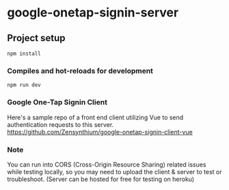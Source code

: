   # google-onetap-signin-server

  ## Project setup
  ```
  npm install
  ```

  ### Compiles and hot-reloads for development
  ```
  npm run dev
  ```
  ### Google One-Tap Signin Client
  Here's a sample repo of a front end client utilizing Vue to send authentication requests to this server.
  https://github.com/Zensynthium/google-onetap-signin-client-vue

  ### Note
  You can run into CORS (Cross-Origin Resource Sharing) related issues while testing locally, so you may need to upload the client & server to test or troubleshoot. (Server can be hosted for free for testing on heroku)
